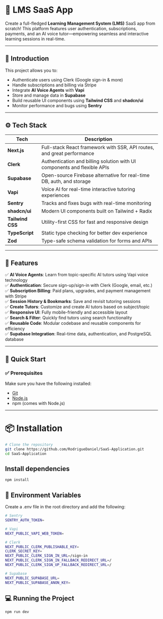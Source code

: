 # 🧠 LMS SaaS App

Create a full-fledged **Learning Management System (LMS)** SaaS app from scratch! This platform features user authentication, subscriptions, payments, and an AI voice tutor—empowering seamless and interactive learning sessions in real-time.

---

## 🚀 Introduction

This project allows you to:

- Authenticate users using Clerk (Google sign-in & more)
- Handle subscriptions and billing via Stripe
- Integrate **AI Voice Agents** with **Vapi**
- Store and manage data in **Supabase**
- Build reusable UI components using **Tailwind CSS** and **shadcn/ui**
- Monitor performance and bugs using **Sentry**

---

## ⚙️ Tech Stack

| Tech        | Description |
|-------------|-------------|
| **Next.js** | Full-stack React framework with SSR, API routes, and great performance |
| **Clerk**   | Authentication and billing solution with UI components and flexible APIs |
| **Supabase**| Open-source Firebase alternative for real-time DB, auth, and storage |
| **Vapi**    | Voice AI for real-time interactive tutoring experiences |
| **Sentry**  | Tracks and fixes bugs with real-time monitoring |
| **shadcn/ui** | Modern UI components built on Tailwind + Radix |
| **Tailwind CSS** | Utility-first CSS for fast and responsive design |
| **TypeScript** | Static type checking for better dev experience |
| **Zod** | Type-safe schema validation for forms and APIs |

---

## 🔋 Features

✅ **AI Voice Agents**: Learn from topic-specific AI tutors using Vapi voice technology  
✅ **Authentication**: Secure sign-up/sign-in with Clerk (Google, email, etc.)  
✅ **Subscription Billing**: Paid plans, upgrades, and payment management with Stripe  
✅ **Session History & Bookmarks**: Save and revisit tutoring sessions  
✅ **Create Tutors**: Customize and create AI tutors based on subject/topic  
✅ **Responsive UI**: Fully mobile-friendly and accessible layout  
✅ **Search & Filter**: Quickly find tutors using search functionality  
✅ **Reusable Code**: Modular codebase and reusable components for efficiency  
✅ **Supabase Integration**: Real-time data, authentication, and PostgreSQL database  

---

## 🏁 Quick Start

### ✅ Prerequisites

Make sure you have the following installed:

- [Git](https://git-scm.com/)
- [Node.js](https://nodejs.org/)
- npm (comes with Node.js)

---

# 📦 Installation

```bash
# Clone the repository
git clone https://github.com/RodrigueDaniel/SaaS-Application.git
cd SaaS-Application
```

## Install dependencies
```bash
npm install
```

## 🔐 Environment Variables
Create a .env file in the root directory and add the following:
```bash
# Sentry
SENTRY_AUTH_TOKEN=

# Vapi
NEXT_PUBLIC_VAPI_WEB_TOKEN=

# Clerk
NEXT_PUBLIC_CLERK_PUBLISHABLE_KEY=
CLERK_SECRET_KEY=
NEXT_PUBLIC_CLERK_SIGN_IN_URL=/sign-in
NEXT_PUBLIC_CLERK_SIGN_IN_FALLBACK_REDIRECT_URL=/
NEXT_PUBLIC_CLERK_SIGN_UP_FALLBACK_REDIRECT_URL=/

# Supabase
NEXT_PUBLIC_SUPABASE_URL=
NEXT_PUBLIC_SUPABASE_ANON_KEY=
```
## 💻 Running the Project
```bash
npm run dev
```
